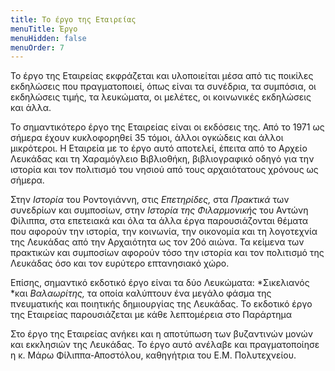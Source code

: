 ```yaml
---
title: Το έργο της Εταιρείας
menuTitle: Έργο
menuHidden: false
menuOrder: 7
---
```


Το έργο της Εταιρείας εκφράζεται και υλοποιείται μέσα από τις ποικίλες εκδηλώσεις που πραγματοποιεί, όπως είναι τα συνέδρια, τα συμπόσια, οι εκδηλώσεις τιμής, τα λευκώματα, οι μελέτες, οι κοινωνικές εκδηλώσεις και άλλα.

Το σημαντικότερο έργο της Εταιρείας είναι οι εκδόσεις της. Από το 1971 ως σήμερα έχουν κυκλοφορηθεί 35 τόμοι, άλλοι ογκώδεις και άλλοι μικρότεροι. Η Εταιρεία με το έργο αυτό αποτελεί, έπειτα από το Αρχείο Λευκάδας και τη Χαραμόγλειο Βιβλιοθήκη, βιβλιογραφικό οδηγό για την ιστορία και τον πολιτισμό του νησιού από τους αρχαιότατους χρόνους ως σήμερα.

Στην *Ιστορία* του Ροντογιάννη, στις *Επετηρίδες,* στα *Πρακτικά* των συνεδρίων και συμποσίων, στην *Ιστορία της Φιλαρμονικής* του Αντώνη Φίλιππα, στα επετειακά και όλα τα άλλα έργα παρουσιάζονται θέματα που αφορούν την ιστορία, την κοινωνία, την οικονομία και τη λογοτεχνία της Λευκάδας από την Αρχαιότητα ως τον 20ό αιώνα. Τα κείμενα των πρακτικών και συμποσίων αφορούν τόσο την ιστορία και τον πολιτισμό της Λευκάδας όσο και τον ευρύτερο επτανησιακό χώρο.

Επίσης, σημαντικό εκδοτικό έργο είναι τα δύο Λευκώματα: *Σικελιανός *και *Βαλαωρίτης,* τα οποία καλύπτουν ένα μεγάλο φάσμα της πνευματικής και ποιητικής δημιουργίας της Λευκάδας. Το εκδοτικό έργο της Εταιρείας παρουσιάζεται με κάθε λεπτομέρεια στο Παράρτημα

Στο έργο της Εταιρείας ανήκει και η αποτύπωση των βυζαντινών μονών και εκκλησιών της Λευκάδας. Το έργο αυτό ανέλαβε και πραγματοποίησε η κ. Μάρω Φίλιππα-Αποστόλου, καθηγήτρια του Ε.Μ. Πολυτεχνείου.
